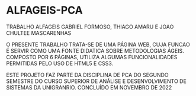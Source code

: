 # ALFAGEIS-PCA
 TRABALHO ALFAGEIS GABRIEL FORMOSO, THIAGO AMARU E JOAO CHULTEE MASCARENHAS

O PRESENTE TRABALHO TRATA-SE DE UMA PÁGINA WEB, CUJA FUNCAO É SERVIR COMO UMA FONTE DIDATICA SOBRE METODOLOGIAS ÁGEIS.
COMPOSTO POR 6 PÁGINAS, UTILIZA ALGUMAS FUNCIONALIDADES PERMITIDAS PELO USO DE HTML5 E CSS3.

ESTE PROJETO FAZ PARTE DA DISCIPLINA DE PCA DO SEGUNDO SEMESTRE DO CURSO SUPERIOR DE ANÁLISE E DESENVOLVIMENTO DE SISTEMAS DA UNIGRANRIO.
CONCLUÍDO EM NOVEMBRO DE 2022
